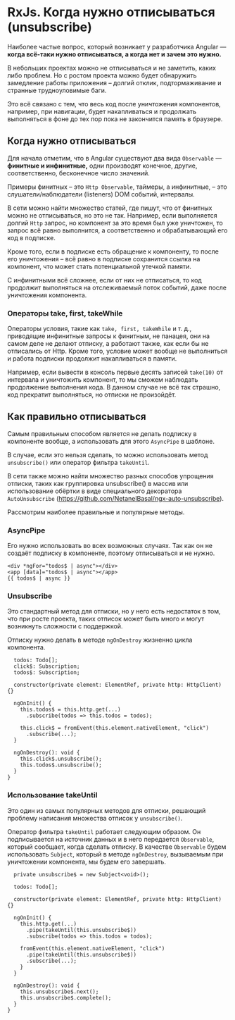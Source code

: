 # RxJs. Когда нужно отписываться (unsubscribe)

Наиболее частые вопрос, который возникает у разработчика Angular — **когда всё-таки нужно отписываться, а когда нет и зачем это нужно.**  

В небольших проектах можно не отписываться и не заметить, каких либо проблем. Но с ростом проекта можно будет обнаружить замедление работы приложения – долгий отклик, подтормаживание и странные трудноуловимые баги. 

Это всё связано с тем, что весь код после уничтожения компонентов, например, при навигации, будет накапливаться и продолжать выполняться в фоне до тех пор пока не закончится память в браузере.
  
## Когда нужно отписываться

Для начала отметим, что в Angular существуют два вида `Observable` — **финитные и инфинитные,** одни производят конечное, другие, соответственно, бесконечное число значений.

Примеры финитных – это `Http Observable`, таймеры, а инфинитные, – это  слушатели/наблюдатели (listeners) DOM событий, интервалы. 

В сети можно найти множество статей, где пишут, что от финитных можно не отписываться, но это не так. Например, если выполняется долгий `Http` запрос, но компонент за это время был уже уничтожен, то запрос всё равно выполнится, а соответственно и обрабатывающий его код в подписке. 

Кроме того, если в подписке есть обращение к компоненту, то после его уничтожения – всё равно в подписке сохранится ссылка на компонент, что может стать потенциальной утечкой памяти.

С инфинитными всё сложнее, если от них не отписаться, то код продолжит выполняться на отслеживаемый поток событий, даже после уничтожения компонента.  

### Операторы take, first, takeWhile

Операторы условия, такие как `take, first, takeWhile` и т. д., приводящие инфинитные запросы к финитным, не панацея, они на самом деле не делают отписку, а работают также, как если бы не отписались от Http. Кроме того, условие может вообще не выполниться и работа подписки продолжит накапливаться в памяти. 

Например, если вывести в консоль первые десять записей `take(10)` от интервала и  уничтожить компонент, то мы сможем наблюдать продолжение выполнения кода. В данном случае не всё так страшно, код прекратит выполняться, но отписки не произойдёт.

## Как правильно отписываться

Самым правильным способом является не делать подписку в компоненте вообще, а использовать для этого `AsyncPipe` в шаблоне.  

В случае, если это нельзя сделать, то можно использовать метод `unsubscribe()` или оператор фильтра `takeUntil`.

В сети также можно найти множество разных способов упрощения отписки, таких как группировка unsubscribe() в массив или использование обёртки в виде специального декоратора `AutoUnsubscribe` (https://github.com/NetanelBasal/ngx-auto-unsubscribe). 

Рассмотрим наиболее правильные и популярные методы.

### AsyncPipe

Его нужно использовать во всех возможных случаях. Так как он не создаёт подписку в компоненте, поэтому отписываться и не нужно. 

```
<div *ngFor="todos$ | async"></div>
<app [data]="todos$ | async"></app>
{{ todos$ | async }}
```

### Unsubscribe

Это стандартный метод для отписки, но у него есть недостаток в том, что при росте проекта, таких отписок может быть много и могут возникнуть сложности с поддержкой.

Отписку нужно делать в методе `ngOnDestroy` жизненно цикла компонента.

```
  todos: Todo[];
  click$: Subscription;
  todos$: Subscription;

  constructor(private element: ElementRef, private http: HttpClient) {}

  ngOnInit() {
    this.todos$ = this.http.get(...)
      .subscribe(todos => this.todos = todos);  
      
    this.click$ = fromEvent(this.element.nativeElement, "click")
      .subscribe(...);    
  }

  ngOnDestroy(): void {
    this.click$.unsubscribe();
    this.todos$.unsubscribe();
  }
}
```

### Использование takeUntil

Это один из самых популярных методов для отписки, решающий проблему написания множества отписок у `unsubscribe()`.

Оператор фильтра `takeUntil` работает следующим образом. Он подписывается на источник данных и в него передается `Observable`, который сообщает, когда сделать отписку.
В качестве `Observable` будем использовать `Subject`, который в методе `ngOnDestroy`, вызываемым при уничтожении компонента, мы будем его завершать.

```
  private unsubscribe$ = new Subject<void>();
      
  todos: Todo[];

  constructor(private element: ElementRef, private http: HttpClient) {}

  ngOnInit() {
    this.http.get(...)
      .pipe(takeUntil(this.unsubscribe$))
      .subscribe(todos => this.todos = todos);  
      
    fromEvent(this.element.nativeElement, "click")
      .pipe(takeUntil(this.unsubscribe$))
      .subscribe(...);
    }      
  }

  ngOnDestroy(): void {
    this.unsubscribe$.next();
    this.unsubscribe$.complete();
  }
}
```
